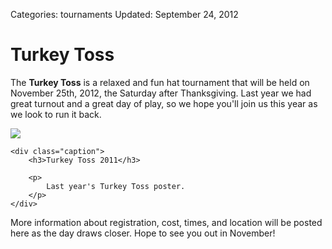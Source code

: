 Categories: tournaments
Updated: September 24, 2012

# Turkey Toss

The **Turkey Toss** is a relaxed and fun hat tournament that will be held on November 25th, 2012, the Saturday after Thanksgiving.
Last year we had great turnout and a great day of play, so we hope you'll join us this year as we look to run it back.

<!-- ~~fold~~ -->

<div class="thumbnail span3 pull-right">
    <a href="/images/turkey-toss-2012.jpg">
        <img src="/images/turkey-toss-2012.jpg">
    </a>

    <div class="caption">
        <h3>Turkey Toss 2011</h3>

        <p>
            Last year's Turkey Toss poster.
        </p>
    </div>
</div>

More information about registration, cost, times, and location will be posted here as the day draws closer.
Hope to see you out in November!
